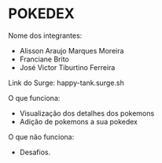 # POKEDEX

Nome dos integrantes: 
- Alisson Araujo Marques Moreira
- Franciane Brito
- José Victor Tiburtino Ferreira

Link do Surge: happy-tank.surge.sh

O que funciona:
- Visualização dos detalhes dos pokemons
- Adição de pokemons a sua pokedex

O que não funciona: 
- Desafios.
